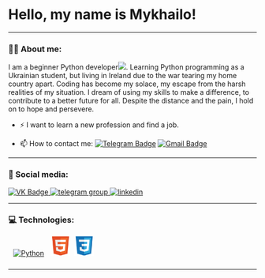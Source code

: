 
# Hello, my name is Mykhailo!

---

### :man_technologist: About me:

I am a beginner Python developer<img src="https://media.giphy.com/media/WUlplcMpOCEmTGBtBW/giphy.gif" width="30px">. Learning Python programming as a Ukrainian student, but living in Ireland due to the war tearing my home country apart. Coding has become my solace, my escape from the harsh realities of my situation. I dream of using my skills to make a difference, to contribute to a better future for all. Despite the distance and the pain, I hold on to hope and persevere.

- :zap: I want to learn a new profession and find a job.

- :mailbox: How to contact me: [![Telegram Badge](https://img.shields.io/badge/-sstrela-blue?style=flat&logo=Telegram&logoColor=white)](https://t.me/sstrela) [![Gmail Badge](https://img.shields.io/badge/-strelchenko130504@gmail.com-red?style=flat&logo=Gmail&logoColor=white)](strelchenko130504@gmail.com)

---

### 🤝 Social media:

  <div id="badges">
    <a href="https://www.instagram.com/strela101/" target="_blank">
      <img src="https://cdn-icons-png.flaticon.com/512/2111/2111463.png" width="40" height="40" alt="VK Badge"/>
    </a>
    <a href="https://t.me/sstrela" target="_blank">
      <img src="https://cdn-icons-png.flaticon.com/512/2111/2111646.png" width="40" height="40" alt="telegram group" />
    </a>
    <a href="https://www.linkedin.com/in/mykhailo-strelchenko-b5a814247/" target="_blank">
      <img src="https://cdn-icons-png.flaticon.com/512/2504/2504799.png" width="40" height="40" alt="linkedin" />
    </a>
  </div>

---

### 💻 Technologies:

<div>
  <a href="https://www.python.org/" target="_blank"><img style="margin: 10px" src="https://profilinator.rishav.dev/skills-assets/python-original.svg" alt="Python" height="50" /></a>
  <img src="https://github.com/devicons/devicon/blob/master/icons/html5/html5-original.svg" title="html5" alt="html5" width="40" height="40"/>&nbsp
  <img src="https://github.com/devicons/devicon/blob/master/icons/css3/css3-original.svg" title="css" alt="css" width="40" height="40"/>&nbsp
</div>

---
